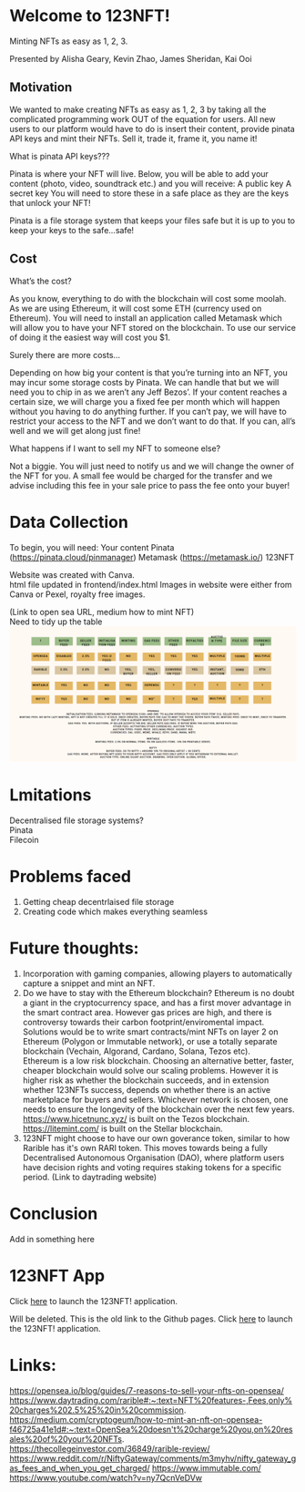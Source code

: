 # Welcome to 123NFT!
Minting NFTs as easy as 1, 2, 3.  

Presented by Alisha Geary, Kevin Zhao, James Sheridan, Kai Ooi

## Motivation

We wanted to make creating NFTs as easy as 1, 2, 3 by taking all the complicated programming work OUT of the equation for users. All new users to our platform would have to do is insert their content, provide pinata API keys and mint their NFTs. Sell it, trade it, frame it, you name it!

What is pinata API keys???

Pinata is where your NFT will live. Below, you will be able to add your content (photo, video, soundtrack etc.) and you will receive:
A public key
A secret key
You will need to store these in a safe place as they are the keys that unlock your NFT!

Pinata is a file storage system that keeps your files safe but it is up to you to keep your keys to the safe...safe!

## Cost

What’s the cost?

As you know, everything to do with the blockchain will cost some moolah. As we are using Ethereum, it will cost some ETH (currency used on Ethereum). You will need to install an application called Metamask which will allow you to have your NFT stored on the blockchain. To use our service of doing it the easiest way will cost you $1. 

Surely there are more costs…

Depending on how big your content is that you’re turning into an NFT, you may incur some storage costs by Pinata. We can handle that but we will need you to chip in as we aren’t any Jeff Bezos’. If your content reaches a certain size, we will charge you a fixed fee per month which will happen without you having to do anything further. If you can’t pay, we will have to restrict your access to the NFT and we don’t want to do that. If you can, all’s well and we will get along just fine!

What happens if I want to sell my NFT to someone else?

Not a biggie. You will just need to notify us and we will change the owner of the NFT for you. A small fee would be charged for the transfer and we advise including this fee in your sale price to pass the fee onto your buyer!


# Data Collection

To begin, you will need:
Your content
Pinata (https://pinata.cloud/pinmanager)
Metamask (https://metamask.io/)
123NFT

Website was created with Canva.  
html file updated in frontend/index.html
Images in website were either from Canva or Pexel, royalty free images.

(Link to open sea URL, medium how to mint NFT)  
Need to tidy up the table
![comparison](images/comparison.jpg)  

# Lmitations

Decentralised file storage systems?  
Pinata  
Filecoin

# Problems faced
1. Getting cheap decentrlaised file storage
2. Creating code which makes everything seamless


# Future thoughts:  
1. Incorporation with gaming companies, allowing players to automatically capture a snippet and mint an NFT.  
2. Do we have to stay with the Ethereum blockchain? Ethereum is no doubt a giant in the cryptocurrency space, and has a first mover advantage in the smart contract area. However gas prices are high, and there is controversy towards their carbon footprint/enviromental impact.  
Solutions would be to write smart contracts/mint NFTs on layer 2 on Ethereum (Polygon or Immutable network), or use a totally separate blockchain (Vechain, Algorand, Cardano, Solana, Tezos etc).  
Ethereum is a low risk blockchain. Choosing an alternative better, faster, cheaper blockchain would solve our scaling problems. However it is higher risk as whether the blockchain succeeds, and in extension whether 123NFTs success, depends on whether there is an active marketplace for buyers and sellers. Whichever network is chosen, one needs to ensure the longevity of the blockchain over the next few years.  
https://www.hicetnunc.xyz/ is built on the Tezos blockchain.  
https://litemint.com/ is built on the Stellar blockchain.
3. 123NFT might choose to have our own goverance token, similar to how Rarible has it's own RARI token. This moves towards being a fully Decentralised Autonomous Organisation (DAO), where platform users have decision rights and voting requires staking tokens for a specific period. (Link to daytrading website)

# Conclusion
Add in something here

# 123NFT App
Click [here](https://www.canva.com/design/DAEk6H9YhQs/HtZeNvjY-JHv032EdALqYQ/view) to launch the 123NFT! application.

Will be deleted. This is the old link to the Github pages.
Click [here](https://tokenaussie.github.io/123NFT/frontend/index.html) to launch the 123NFT! application.

# Links:  
https://opensea.io/blog/guides/7-reasons-to-sell-your-nfts-on-opensea/
https://www.daytrading.com/rarible#:~:text=NFT%20features-,Fees,only%20charges%202.5%25%20in%20commission.
https://medium.com/cryptogeum/how-to-mint-an-nft-on-opensea-f46725a41e1d#:~:text=OpenSea%20doesn't%20charge%20you,on%20resales%20of%20your%20NFTs.  
https://thecollegeinvestor.com/36849/rarible-review/
https://www.reddit.com/r/NiftyGateway/comments/m3myhv/nifty_gateway_gas_fees_and_when_you_get_charged/
https://www.immutable.com/
https://www.youtube.com/watch?v=ny7QcnVeDVw